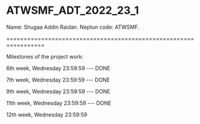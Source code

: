 # ATWSMF_ADT_2022_23_1

Name: Shugaa Addin Raidan.
Neptun code: ATWSMF.

=================================================================

Milestones of the project work:

6th week, Wednesday 23:59:59 --- DONE

7th week, Wednesday 23:59:59 --- DONE

9th week, Wednesday 23:59:59 --- DONE

11th week, Wednesday 23:59:59 --- DONE

12th week, Wednesday 23:59:59

